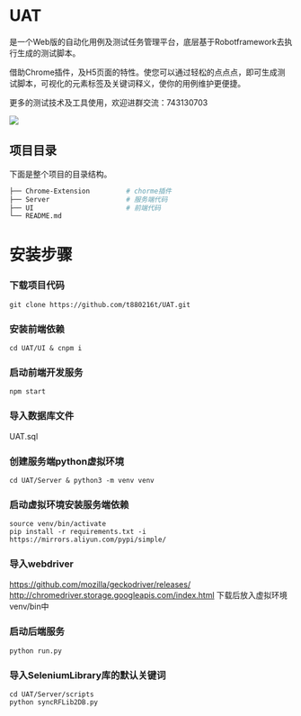 # UAT
是一个Web版的自动化用例及测试任务管理平台，底层基于Robotframework去执行生成的测试脚本。

借助Chrome插件，及H5页面的特性。使您可以通过轻松的点点点，即可生成测试脚本，可视化的元素标签及关键词释义，使你的用例维护更便捷。

更多的测试技术及工具使用，欢迎进群交流：743130703

![](https://testerhome.com/uploads/photo/2019/80beba6b-1412-45a2-8a9d-394da51a63fb.jpg!large)

## 项目目录
下面是整个项目的目录结构。

```bash
├── Chrome-Extension         # chorme插件
├── Server                   # 服务端代码
├── UI                       # 前端代码
└── README.md
```

# 安装步骤

###  下载项目代码
```shell
git clone https://github.com/t880216t/UAT.git
```

###  安装前端依赖
```shell
cd UAT/UI & cnpm i
```

###  启动前端开发服务
```shell
npm start
```

###  导入数据库文件
UAT.sql

###  创建服务端python虚拟环境
```shell
cd UAT/Server & python3 -m venv venv
```

###  启动虚拟环境安装服务端依赖
```shell
source venv/bin/activate
pip install -r requirements.txt -i https://mirrors.aliyun.com/pypi/simple/
```

###  导入webdriver
https://github.com/mozilla/geckodriver/releases/
http://chromedriver.storage.googleapis.com/index.html
下载后放入虚拟环境venv/bin中

###  启动后端服务
```shell
python run.py
```

### 导入SeleniumLibrary库的默认关键词
```shell
cd UAT/Server/scripts
python syncRFLib2DB.py
```
